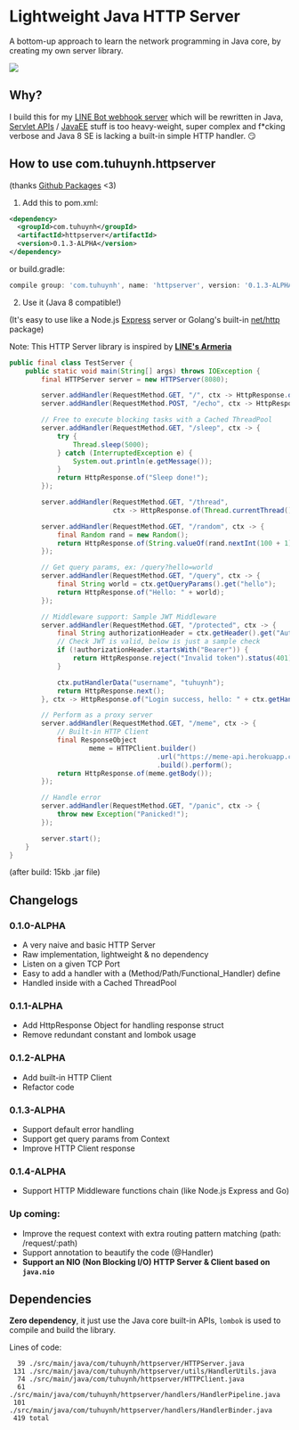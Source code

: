 # Lightweight Java HTTP Server

A bottom-up approach to learn the network programming in Java core, by creating my own server library.

![](https://miro.medium.com/max/1400/1*ziPHz443ne9yNwK0CmA0lQ.png)

## Why?

I build this for my [LINE Bot webhook server](https://github.com/huynhminhtufu/line-bot) which will be rewritten in Java, [Servlet APIs](https://docs.oracle.com/javaee/7/api/javax/servlet/package-summary.html) / [JavaEE](https://www.oracle.com/java/technologies/java-ee-glance.html) stuff is too heavy-weight, super complex and f*cking verbose and Java 8 SE is lacking a built-in simple HTTP handler. :smirk:

## How to use com.tuhuynh.httpserver

(thanks [Github Packages](https://github.com/huynhminhtufu/httpserver/packages/309436) <3)

1. Add this to pom.xml:

```xml
<dependency>
  <groupId>com.tuhuynh</groupId>
  <artifactId>httpserver</artifactId>
  <version>0.1.3-ALPHA</version>
</dependency>
```

or build.gradle:

```groovy
compile group: 'com.tuhuynh', name: 'httpserver', version: '0.1.3-ALPHA'
```

2. Use it (Java 8 compatible!)

(It's easy to use like a Node.js [Express](https://expressjs.com/) server or Golang's built-in [net/http](https://golang.org/pkg/net/http/) package)

Note: This HTTP Server library is inspired by **[LINE's Armeria](https://armeria.dev/)**

```java
public final class TestServer {
    public static void main(String[] args) throws IOException {
        final HTTPServer server = new HTTPServer(8080);

        server.addHandler(RequestMethod.GET, "/", ctx -> HttpResponse.of("Hello World"));
        server.addHandler(RequestMethod.POST, "/echo", ctx -> HttpResponse.of(ctx.getPayload()));

        // Free to execute blocking tasks with a Cached ThreadPool
        server.addHandler(RequestMethod.GET, "/sleep", ctx -> {
            try {
                Thread.sleep(5000);
            } catch (InterruptedException e) {
                System.out.println(e.getMessage());
            }
            return HttpResponse.of("Sleep done!");
        });

        server.addHandler(RequestMethod.GET, "/thread",
                          ctx -> HttpResponse.of(Thread.currentThread().getName()));

        server.addHandler(RequestMethod.GET, "/random", ctx -> {
            final Random rand = new Random();
            return HttpResponse.of(String.valueOf(rand.nextInt(100 + 1)));
        });

        // Get query params, ex: /query?hello=world
        server.addHandler(RequestMethod.GET, "/query", ctx -> {
            final String world = ctx.getQueryParams().get("hello");
            return HttpResponse.of("Hello: " + world);
        });

        // Middleware support: Sample JWT Middleware
        server.addHandler(RequestMethod.GET, "/protected", ctx -> {
            final String authorizationHeader = ctx.getHeader().get("Authorization");
            // Check JWT is valid, below is just a sample check
            if (!authorizationHeader.startsWith("Bearer")) {
                return HttpResponse.reject("Invalid token").status(401);
            }

            ctx.putHandlerData("username", "tuhuynh");
            return HttpResponse.next();
        }, ctx -> HttpResponse.of("Login success, hello: " + ctx.getHandlerData("username")));

        // Perform as a proxy server
        server.addHandler(RequestMethod.GET, "/meme", ctx -> {
            // Built-in HTTP Client
            final ResponseObject
                    meme = HTTPClient.builder()
                                     .url("https://meme-api.herokuapp.com/gimme").method("GET")
                                     .build().perform();
            return HttpResponse.of(meme.getBody());
        });

        // Handle error
        server.addHandler(RequestMethod.GET, "/panic", ctx -> {
            throw new Exception("Panicked!");
        });

        server.start();
    }
}
```

(after build: 15kb .jar file)

## Changelogs

### 0.1.0-ALPHA

- A very naive and basic HTTP Server
- Raw implementation, lightweight & no dependency
- Listen on a given TCP Port
- Easy to add a handler with a (Method/Path/Functional_Handler) define
- Handled inside with a Cached ThreadPool

### 0.1.1-ALPHA

- Add HttpResponse Object for handling response struct
- Remove redundant constant and lombok usage

### 0.1.2-ALPHA

- Add built-in HTTP Client
- Refactor code

### 0.1.3-ALPHA

- Support default error handling
- Support get query params from Context
- Improve HTTP Client response

### 0.1.4-ALPHA

- Support HTTP Middleware functions chain (like Node.js Express and Go)

### Up coming:

- Improve the request context with extra routing pattern matching (path: /request/:path)
- Support annotation to beautify the code (@Handler)
- **Support an NIO (Non Blocking I/O) HTTP Server & Client based on `java.nio`**

## Dependencies

**Zero dependency**, it just use the Java core built-in APIs, `lombok` is used to compile and build the library.

Lines of code:
```
  39 ./src/main/java/com/tuhuynh/httpserver/HTTPServer.java
 131 ./src/main/java/com/tuhuynh/httpserver/utils/HandlerUtils.java
  74 ./src/main/java/com/tuhuynh/httpserver/HTTPClient.java
  61 ./src/main/java/com/tuhuynh/httpserver/handlers/HandlerPipeline.java
 101 ./src/main/java/com/tuhuynh/httpserver/handlers/HandlerBinder.java
 419 total
```